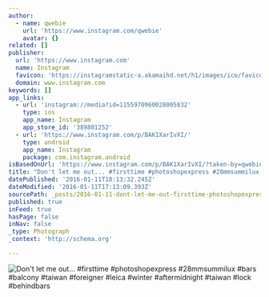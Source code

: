 ```yaml
---
author:
  - name: qwebie
    url: 'https://www.instagram.com/qwebie'
    avatar: {}
related: []
publisher:
  url: 'https://www.instagram.com'
  name: Instagram
  favicon: 'https://instagramstatic-a.akamaihd.net/h1/images/ico/favicon.ico/7cdab0872b15.ico'
  domain: www.instagram.com
keywords: []
app_links:
  - url: 'instagram://media?id=1155970960028005832'
    type: ios
    app_name: Instagram
    app_store_id: '389801252'
  - url: 'https://www.instagram.com/p/BAK1XarIvXI/'
    type: android
    app_name: Instagram
    package: com.instagram.android
isBasedOnUrl: 'https://www.instagram.com/p/BAK1XarIvXI/?taken-by=qwebie'
title: "Don't let me out... #firsttime #photoshopexpress #28mmsummilux #bars #balcony #taiwan #foreigner #leica #winter #aftermidnight #taiwan #lock #behindbars"
datePublished: '2016-01-11T18:13:32.245Z'
dateModified: '2016-01-11T17:13:09.393Z'
sourcePath: _posts/2016-01-11-dont-let-me-out-firsttime-photoshopexpress-28mmsummil.md
published: true
inFeed: true
hasPage: false
inNav: false
_type: Photograph
_context: 'http://schema.org'

---
```

![Don't let me out&period;&period;&period; &num;firsttime &num;photoshopexpress &num;28mmsummilux &num;bars &num;balcony &num;taiwan &num;foreigner &num;leica &num;winter &num;aftermidnight &num;taiwan &num;lock &num;behindbars](https://scontent.cdninstagram.com/hphotos-xaf1/t51.2885-15/s640x640/sh0.08/e35/12424359_579679972179410_946434815_n.jpg)